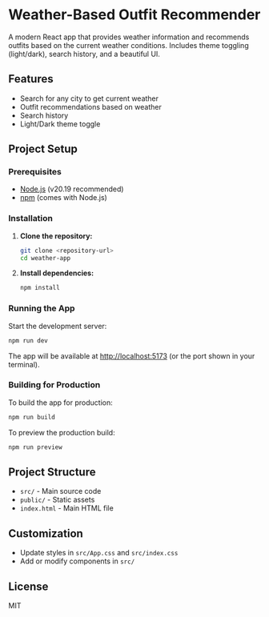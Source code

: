# Weather-Based Outfit Recommender

A modern React app that provides weather information and recommends outfits based on the current weather conditions. Includes theme toggling (light/dark), search history, and a beautiful UI.

## Features
- Search for any city to get current weather
- Outfit recommendations based on weather
- Search history
- Light/Dark theme toggle

## Project Setup

### Prerequisites
- [Node.js](https://nodejs.org/) (v20.19 recommended)
- [npm](https://www.npmjs.com/) (comes with Node.js)

### Installation
1. **Clone the repository:**
   ```bash
   git clone <repository-url>
   cd weather-app
   ```
2. **Install dependencies:**
   ```bash
   npm install
   ```

### Running the App
Start the development server:
```bash
npm run dev
```

The app will be available at [http://localhost:5173](http://localhost:5173) (or the port shown in your terminal).

### Building for Production
To build the app for production:
```bash
npm run build
```

To preview the production build:
```bash
npm run preview
```

## Project Structure
- `src/` - Main source code
- `public/` - Static assets
- `index.html` - Main HTML file

## Customization
- Update styles in `src/App.css` and `src/index.css`
- Add or modify components in `src/`

## License
MIT
